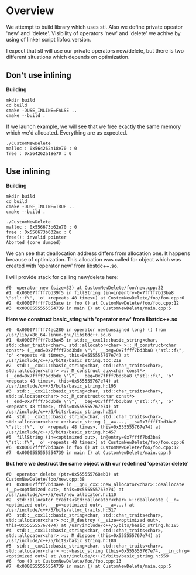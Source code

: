 # Overview

We attempt to build library which uses stl. Also we define private opeator 'new' and 'delete'. Visibility  of operators 'new' and 'delete' we achive by using of linker script libfoo.version.

I expect that stl will use our private operators new/delete, but there is two different situations which depends on optimization.

## Don't use inlining

**Building**

`mkdir build`  
`cd build`  
`cmake -DUSE_INLINE=FALSE ..`  
`cmake --build .`

If we launch example, we will see that we free exactly the same memory which we'd allocated. Everything are as expected.

    ./CustomNewDelete 
    malloc : 0x564262a18e70 : 0
    free : 0x564262a18e70 : 0

## Use inlining

**Building**

`mkdir build`  
`cd build`  
`cmake -DUSE_INLINE=TRUE ..`  
`cmake --build .`

    ./CustomNewDelete 
    malloc : 0x556673b62e70 : 0
    free : 0x556673b632ac : 0
    free(): invalid pointer
    Aborted (core dumped)

We can see that deallocation address differs from allocation one. It happens because of optimization. This allocation was called for object which was created with 'operator new' from libstdc++.so.

I will provide stack for calling new/delete here:

    #0  operator new (size=32) at CustomNewDelete/foo/new.cpp:32
    #1  0x00007ffff7bd39f5 in fillString (in=in@entry=0x7ffff7bd3ba8 \"stl::f\", 'o' <repeats 48 times>) at CustomNewDelete/foo/foo.cpp:6
    #2  0x00007ffff7bd3ace in foo () at CustomNewDelete/foo/foo.cpp:12
    #3  0x0000555555554739 in main () at CustomNewDelete/main.cpp:5

**Here we construct basic_sting with 'operator new' from libstdc++.so**

    #0  0x00007ffff74ec280 in operator new(unsigned long) () from /usr/lib/x86_64-linux-gnu/libstdc++.so.6
    #1  0x00007ffff7bd3a45 in std::__cxx11::basic_string<char, std::char_traits<char>, std::allocator<char> >::_M_construct<char const*> (__end=0x7ffff7bd3bde \"\", __beg=0x7ffff7bd3ba8 \"stl::f\", 'o' <repeats 48 times>, this=0x555555767e74) at /usr/include/c++/5/bits/basic_string.tcc:219
    #2  std::__cxx11::basic_string<char, std::char_traits<char>, std::allocator<char> >::_M_construct_aux<char const*> (__end=0x7ffff7bd3bde \"\", __beg=0x7ffff7bd3ba8 \"stl::f\", 'o' <repeats 48 times>, this=0x555555767e74) at /usr/include/c++/5/bits/basic_string.h:195
    #3  std::__cxx11::basic_string<char, std::char_traits<char>, std::allocator<char> >::_M_construct<char const*> (__end=0x7ffff7bd3bde \"\", __beg=0x7ffff7bd3ba8 \"stl::f\", 'o' <repeats 48 times>, this=0x555555767e74) at /usr/include/c++/5/bits/basic_string.h:214
    #4  std::__cxx11::basic_string<char, std::char_traits<char>, std::allocator<char> >::basic_string (__a=..., __s=0x7ffff7bd3ba8 \"stl::f\", 'o' <repeats 48 times>, this=0x555555767e74) at /usr/include/c++/5/bits/basic_string.h:457
    #5  fillString (in=<optimized out>, in@entry=0x7ffff7bd3ba8 \"stl::f\", 'o' <repeats 48 times>) at CustomNewDelete/foo/foo.cpp:6
    #6  0x00007ffff7bd3ace in foo () at CustomNewDelete/foo/foo.cpp:12
    #7  0x0000555555554739 in main () at CustomNewDelete/main.cpp:5

**But here we destruct the same object with our redefined 'operator delete'**

    #0  operator delete (ptr=0x555555768eb0) at CustomNewDelete/foo/new.cpp:38
    #1  0x00007ffff7bd3aee in __gnu_cxx::new_allocator<char>::deallocate (__p=<optimized out>, this=0x555555767e74) at /usr/include/c++/5/ext/new_allocator.h:110
    #2  std::allocator_traits<std::allocator<char> >::deallocate (__n=<optimized out>, __p=<optimized out>, __a=...) at /usr/include/c++/5/bits/alloc_traits.h:517
    #3  std::__cxx11::basic_string<char, std::char_traits<char>, std::allocator<char> >::_M_destroy (__size=<optimized out>, this=0x555555767e74) at /usr/include/c++/5/bits/basic_string.h:185
    #4  std::__cxx11::basic_string<char, std::char_traits<char>, std::allocator<char> >::_M_dispose (this=0x555555767e74) at /usr/include/c++/5/bits/basic_string.h:180
    #5  std::__cxx11::basic_string<char, std::char_traits<char>, std::allocator<char> >::~basic_string (this=0x555555767e74, __in_chrg=<optimized out>) at /usr/include/c++/5/bits/basic_string.h:559
    #6  foo () at CustomNewDelete/foo/foo.cpp:13
    #7  0x0000555555554739 in main () at CustomNewDelete/main.cpp:5